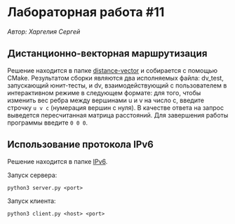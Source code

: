 # Лабораторная работа #11
*Автор: Харгелия Сергей*

## Дистанционно-векторная маршрутизация

Решение находится в папке [distance-vector](./distance-vector) и собирается с помощью CMake. Результатом сборки являются два исполняемых файла: dv_test, запускающий юнит-тесты, и dv, взаимодействующий с пользователем в интерактивном режиме в следующем формате: для того, чтобы изменить вес ребра между вершинами u и v на число c, введите строчку `u v c` (нумерация вершин с нуля). В качестве ответа на запрос выведется пересчитанная матрица расстояний. Для завершения работы программы введите `0 0 0`.

## Использование протокола IPv6

Решение находится в папке [IPv6](./IPv6). 

Запуск сервера: 
```shell
python3 server.py <port>
```

Запуск клиента: 
```shell
python3 client.py <host> <port>
``` 
